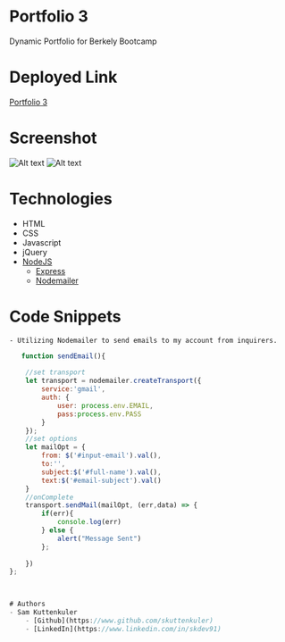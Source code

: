 # Portfolio 3
Dynamic Portfolio for Berkely Bootcamp

# Deployed Link
[Portfolio 3](https://github.com/skuttenkuler/Portfolio3.git)


# Screenshot

![Alt text](./public/assets/img/screenshot1.png?raw=true "Preview")
![Alt text](./public/assets/img/screenshot2.png?raw=true "Preview")

# Technologies
* HTML
* CSS
* Javascript
* jQuery
* [NodeJS](https://nodejs.org/en/)
    * [Express](https://expressjs.com/)
    * [Nodemailer](https://nodemailer.com/about/)


# Code Snippets
    - Utilizing Nodemailer to send emails to my account from inquirers.

```javascript
   function sendEmail(){
    
    //set transport
    let transport = nodemailer.createTransport({
        service:'gmail',
        auth: {
            user: process.env.EMAIL,
            pass:process.env.PASS
        }
    });
    //set options
    let mailOpt = {
        from: $('#input-email').val(),
        to:'',
        subject:$('#full-name').val(),
        text:$('#email-subject').val()
    }
    //onComplete
    transport.sendMail(mailOpt, (err,data) => {
        if(err){
            console.log(err)
        } else {
            alert("Message Sent")
        };
        
    })
};

    

# Authors
- Sam Kuttenkuler
    - [Github](https://www.github.com/skuttenkuler)
    - [LinkedIn](https://www.linkedin.com/in/skdev91)
